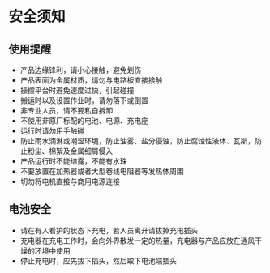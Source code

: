 # 安全须知

## 使用提醒

* 产品边缘锋利，请小心接触，避免划伤
* 产品表面为金属材质，请勿与电路板直接接触
* 操控平台时避免速度过快，引起碰撞
* 搬运时以及设置作业时，请勿落下或倒置
* 非专业人员，请不要私自拆卸
* 不使用非原厂标配的电池、电源、充电座
* 运行时请勿用手触碰
* 防止雨水滴淋或潮湿环境，防止油雾、盐分侵蚀，防止腐蚀性液体、瓦斯，防止粉尘、棉絮及金属细屑侵入
* 产品运行时不能结露，不能有水珠
* 不要放置在加热器或者大型卷线电阻器等发热体周围
* 切勿将电机直接与商用电源连接

## 电池安全

* 请在有人看护的状态下充电，若人员离开请拔掉充电插头
* 充电器在充电工作时，会向外界散发一定的热量，充电器与产品应放在通风干燥的环境中使用
* 停止充电时，应先拔下插头，然后取下电池端插头

